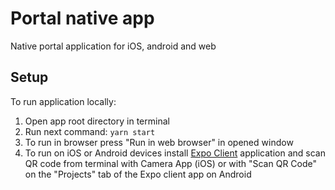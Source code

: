 Portal native app
===

Native portal application for iOS, android and web

## Setup

To run application locally:

1. Open app root directory in terminal
2. Run next command:  `yarn start`
3. To run in browser press "Run in web browser" in opened window
4. To run on iOS or Android devices install [Expo Client](https://expo.io/tools) application and scan QR code from terminal with Camera App (iOS) or with "Scan QR Code" on the "Projects" tab of the Expo client app on Android
